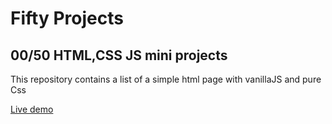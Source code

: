 # Fifty Projects

## 00/50 HTML,CSS JS mini projects

This repository contains a list of a simple html page with vanillaJS and pure Css


[Live demo](https://alvaroddg86.github.io/fifty-projects/)